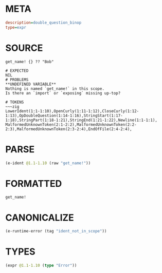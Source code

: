 # META
~~~ini
description=double_question_binop
type=expr
~~~
# SOURCE
~~~roc
get_name! {} ?? "Bob"
~~~
~~~
# EXPECTED
NIL
# PROBLEMS
**UNDEFINED VARIABLE**
Nothing is named `get_name!` in this scope.
Is there an `import` or `exposing` missing up-top?

# TOKENS
~~~zig
LowerIdent(1:1-1:10),OpenCurly(1:11-1:12),CloseCurly(1:12-1:13),OpDoubleQuestion(1:14-1:16),StringStart(1:17-1:18),StringPart(1:18-1:21),StringEnd(1:21-1:22),Newline(1:1-1:1),
MalformedUnknownToken(2:1-2:2),MalformedUnknownToken(2:2-2:3),MalformedUnknownToken(2:3-2:4),EndOfFile(2:4-2:4),
~~~
# PARSE
~~~clojure
(e-ident @1.1-1.10 (raw "get_name!"))
~~~
# FORMATTED
~~~roc
get_name!
~~~
# CANONICALIZE
~~~clojure
(e-runtime-error (tag "ident_not_in_scope"))
~~~
# TYPES
~~~clojure
(expr @1.1-1.10 (type "Error"))
~~~

